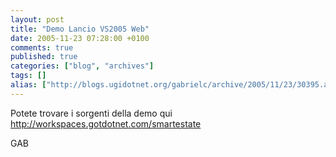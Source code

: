 ```yaml
---
layout: post
title: "Demo Lancio VS2005 Web"
date: 2005-11-23 07:28:00 +0100
comments: true
published: true
categories: ["blog", "archives"]
tags: []
alias: ["http://blogs.ugidotnet.org/gabrielc/archive/2005/11/23/30395.aspx"]
---
```


<!-- more -->

<P>Potete trovare i sorgenti della demo qui <A href="http://workspaces.gotdotnet.com/smartestate">http://workspaces.gotdotnet.com/smartestate</A></P>
<P>GAB</P>
